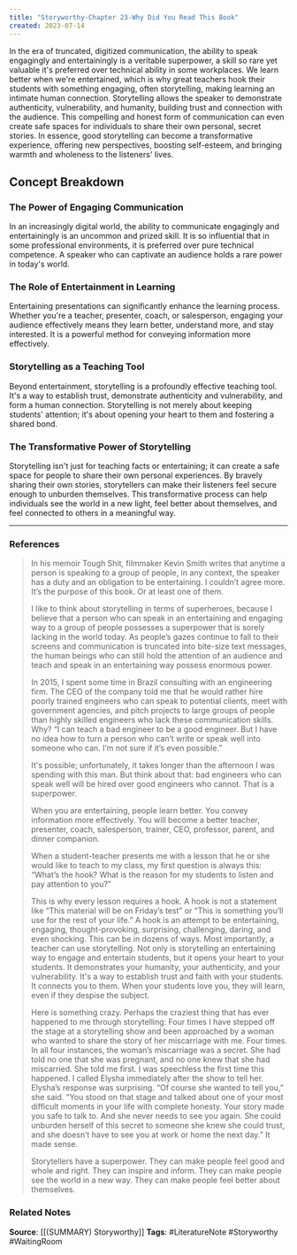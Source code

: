 ```yaml
---
title: "Storyworthy-Chapter 23-Why Did You Read This Book"
created: 2023-07-14
---
```


In the era of truncated, digitized communication, the ability to speak engagingly and entertainingly is a veritable superpower, a skill so rare yet valuable it's preferred over technical ability in some workplaces. We learn better when we're entertained, which is why great teachers hook their students with something engaging, often storytelling, making learning an intimate human connection. Storytelling allows the speaker to demonstrate authenticity, vulnerability, and humanity, building trust and connection with the audience. This compelling and honest form of communication can even create safe spaces for individuals to share their own personal, secret stories. In essence, good storytelling can become a transformative experience, offering new perspectives, boosting self-esteem, and bringing warmth and wholeness to the listeners' lives.

## Concept Breakdown

### The Power of Engaging Communication
In an increasingly digital world, the ability to communicate engagingly and entertainingly is an uncommon and prized skill. It is so influential that in some professional environments, it is preferred over pure technical competence. A speaker who can captivate an audience holds a rare power in today's world.

### The Role of Entertainment in Learning
Entertaining presentations can significantly enhance the learning process. Whether you're a teacher, presenter, coach, or salesperson, engaging your audience effectively means they learn better, understand more, and stay interested. It is a powerful method for conveying information more effectively.

### Storytelling as a Teaching Tool
Beyond entertainment, storytelling is a profoundly effective teaching tool. It's a way to establish trust, demonstrate authenticity and vulnerability, and form a human connection. Storytelling is not merely about keeping students' attention; it's about opening your heart to them and fostering a shared bond.

### The Transformative Power of Storytelling
Storytelling isn't just for teaching facts or entertaining; it can create a safe space for people to share their own personal experiences. By bravely sharing their own stories, storytellers can make their listeners feel secure enough to unburden themselves. This transformative process can help individuals see the world in a new light, feel better about themselves, and feel connected to others in a meaningful way.

--- 
### References

> In his memoir Tough Shit, filmmaker Kevin Smith writes that anytime a person is speaking to a group of people, in any context, the speaker has a duty and an obligation to be entertaining. I couldn’t agree more. It’s the purpose of this book. Or at least one of them.
> 
> I like to think about storytelling in terms of superheroes, because I believe that a person who can speak in an entertaining and engaging way to a group of people possesses a superpower that is sorely lacking in the world today. As people’s gazes continue to fall to their screens and communication is truncated into bite-size text messages, the human beings who can still hold the attention of an audience and teach and speak in an entertaining way possess enormous power. 
> 
> In 2015, I spent some time in Brazil consulting with an engineering firm. The CEO of the company told me that he would rather hire poorly trained engineers who can speak to potential clients, meet with government agencies, and pitch projects to large groups of people than highly skilled engineers who lack these communication skills. Why? “I can teach a bad engineer to be a good engineer. But I have no idea how to turn a person who can’t write or speak well into someone who can. I’m not sure if it’s even possible.”
> 
> It's possible; unfortunately, it takes longer than the afternoon I was spending with this man. But think about that: bad engineers who can speak well will be hired over good engineers who cannot. That is a superpower. 
> 
> When you are entertaining, people learn better. You convey information more effectively. You will become a better teacher, presenter, coach, salesperson, trainer, CEO, professor, parent, and dinner companion. 
> 
> When a student-teacher presents me with a lesson that he or she would like to teach to my class, my first question is always this: “What’s the hook? What is the reason for my students to listen and pay attention to you?”
> 
> This is why every lesson requires a hook. A hook is not a statement like “This material will be on Friday’s test” or “This is something you’ll use for the rest of your life.” A hook is an attempt to be entertaining, engaging, thought-provoking, surprising, challenging, daring, and even shocking. This can be in dozens of ways. Most importantly, a teacher can use storytelling. Not only is storytelling an entertaining way to engage and entertain students, but it opens your heart to your students. It demonstrates your humanity, your authenticity, and your vulnerability. It's a way to establish trust and faith with your students. It connects you to them. When your students love you, they will learn, even if they despise the subject.
> 
> Here is something crazy. Perhaps the craziest thing that has ever happened to me through storytelling: Four times I have stepped off the stage at a storytelling show and been approached by a woman who wanted to share the story of her miscarriage with me. Four times. In all four instances, the woman’s miscarriage was a secret. She had told no one that she was pregnant, and no one knew that she had miscarried. She told me first. I was speechless the first time this happened. I called Elysha immediately after the show to tell her. Elysha’s response was surprising. “Of course she wanted to tell you,” she said. “You stood on that stage and talked about one of your most difficult moments in your life with complete honesty. Your story made you safe to talk to. And she never needs to see you again. She could unburden herself of this secret to someone she knew she could trust, and she doesn’t have to see you at work or home the next day.” It made sense.
> 
> Storytellers have a superpower. They can make people feel good and whole and right. They can inspire and inform. They can make people see the world in a new way. They can make people feel better about themselves. 

### Related Notes
**Source**: [[(SUMMARY) Storyworthy]]
**Tags**: #LiteratureNote #Storyworthy #WaitingRoom 